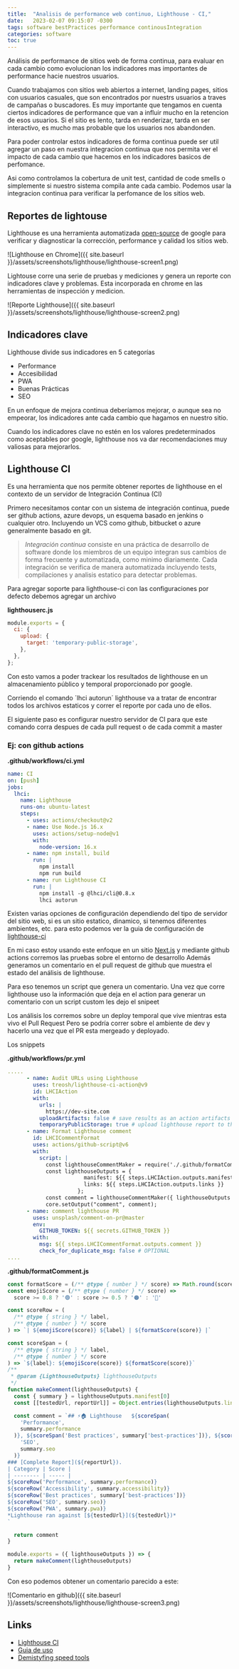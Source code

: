```yaml
---
title:  "Analisis de performance web continuo, Lighthouse - CI,"
date:   2023-02-07 09:15:07 -0300
tags: software bestPractices performance continousIntegration
categories: software
toc: true
---
```

Análisis de performance de sitios web de forma continua, para evaluar en cada cambio como evolucionan los indicadores mas importantes de performance hacie nuestros usuarios.

Cuando trabajamos con sitios web abiertos a internet, landing pages, sitios con usuarios casuales, que son encontrados por nuestrs usuarios a traves de campañas o buscadores.
Es muy importante que tengamos en cuenta ciertos indicadores de performance que van a influir mucho en la retencion de esos usuarios. 
Si el sitio es lento, tarda en renderizar, tarda en ser interactivo, es mucho mas  probable que los usuarios nos abandonden.

Para poder controlar estos indicadores de forma continua puede ser util agregar un paso en nuestra integracion continua que nos permita ver el impacto de cada cambio que hacemos en los indicadores basicos de perfomance. 

Asi como controlamos la cobertura de unit test, cantidad de code smells o simplemente si nuestro sistema compila ante cada cambio. Podemos usar la integracion continua para verificar la perfomance de los sitios web.


## Reportes de lightouse
Lighthouse es una herramienta automatizada [open-source](https://github.com/GoogleChrome/lighthouse) de google para verificar y diagnosticar la corrección, performance y calidad los sitios web.

![Lighthouse en Chrome]({{ site.baseurl }}/assets/screenshots/lighthouse/lighthouse-screen1.png)


Lightouse corre una serie de pruebas y mediciones y genera un reporte con indicadores clave y problemas. Esta incorporada en chrome en las herramientas de inspección y medicion.

![Reporte Lighthouse]({{ site.baseurl }}/assets/screenshots/lighthouse/lighthouse-screen2.png)

## Indicadores clave
Lighthouse divide sus indicadores en 5 categorías

+ Performance
+ Accesibilidad
+ PWA
+ Buenas Prácticas
+ SEO

En un enfoque de mejora continua deberíamos mejorar, o aunque sea no empeorar, los indicadores ante cada cambio que hagamos en nuestro sitio. 

Cuando los indicadores clave no estén en los valores predeterminados como aceptables por google, lighthouse nos va dar recomendaciones muy valiosas para mejorarlos. 

## Lighthouse CI
Es una herramienta que nos permite obtener reportes de lighthouse en el contexto de un servidor de Integración Continua (CI)

Primero necesitamos contar con un sistema de integración continua, puede ser github actions, azure devops, un esquema basado en jenkins o cualquier otro. 
Incluyendo un VCS como github, bitbucket o azure generalmente basado en git.

> *Integración continua* consiste en una práctica de desarrollo de software donde los miembros de un equipo integran sus cambios de forma frecuente y automatizada, como minimo diariamente.
> Cada integración se verifica de manera automatizada incluyendo tests, compilaciones y analisis estatico para detectar problemas.

Para agregar soporte para lighthouse-ci con las configuraciones por defecto debemos agregar un archivo 

**lighthouserc.js**

```js
module.exports = {
  ci: {
    upload: {
      target: 'temporary-public-storage',
    },
  },
};
```

Con esto vamos a poder trackear los resultados de lighthouse en un almacenamiento público y temporal proporcionado por google. 

Corriendo el comando ´lhci autorun´ lighthouse va a tratar de encontrar todos los archivos estaticos y correr el reporte por cada uno de ellos.

El siguiente paso es configurar nuestro servidor de CI para que este comando corra despues de cada pull request o de cada commit a master

### Ej: con github actions

**.github/workflows/ci.yml**

```yaml
name: CI
on: [push]
jobs:
  lhci:
    name: Lighthouse
    runs-on: ubuntu-latest
    steps:
      - uses: actions/checkout@v2
      - name: Use Node.js 16.x
        uses: actions/setup-node@v1
        with:
          node-version: 16.x
      - name: npm install, build
        run: |
          npm install
          npm run build
      - name: run Lighthouse CI
        run: |
          npm install -g @lhci/cli@0.8.x
          lhci autorun
```

Existen varias opciones de configuración dependiendo del tipo de servidor del sitio web, si es un sitio estatico, dinamico, si tenemos diferentes ambientes, etc.
para esto podemos ver la guia de configuración de [lighthouse-ci](https://github.com/GoogleChrome/lighthouse-ci/blob/main/docs/getting-started.md)

En mi caso estoy usando este enfoque en un sitio [Next.js](https://nextjs.org/) y mediante github actions corremos las pruebas sobre el entorno de desarrollo 
Además generamos un comentario en el pull request de github que muestra el estado del análisis de lighthouse.

Para eso tenemos un script que genera un comentario. Una vez que corre lighthouse uso la información que deja en el action para generar un comentario con un script custom les dejo el snipeet

Los análisis los corremos sobre un deploy temporal que vive mientras esta vivo el Pull Request
Pero se podría correr sobre el ambiente de dev y hacerlo una vez que el PR esta mergeado y deployado. 

Los snippets

**.github/workflows/pr.yml** 

```yaml
.....
      - name: Audit URLs using Lighthouse
        uses: treosh/lighthouse-ci-action@v9
        id: LHCIAction
        with:
          urls: |
            https://dev-site.com
          uploadArtifacts: false # save results as an action artifacts
          temporaryPublicStorage: true # upload lighthouse report to the temporary storage
      - name: Format Lighthouse comment
        id: LHCICommentFormat
        uses: actions/github-script@v6
        with:
          script: |
            const lighthouseCommentMaker = require('./.github/formatComment.js')
            const lighthouseOutputs = {
                        manifest: ${{ steps.LHCIAction.outputs.manifest }},
                        links: ${{ steps.LHCIAction.outputs.links }}
                      };
            const comment = lighthouseCommentMaker({ lighthouseOutputs });
            core.setOutput("comment", comment);
      - name: comment lighthouse PR
        uses: unsplash/comment-on-pr@master
        env:
          GITHUB_TOKEN: ${{ secrets.GITHUB_TOKEN }}
        with:
          msg: ${{ steps.LHCICommentFormat.outputs.comment }}
          check_for_duplicate_msg: false # OPTIONAL
....
```

**.github/formatComment.js**

```js
const formatScore = (/** @type { number } */ score) => Math.round(score * 100)
const emojiScore = (/** @type { number } */ score) =>
  score >= 0.8 ? '🟢' : score >= 0.5 ? '🟠' : '🔴'

const scoreRow = (
  /** @type { string } */ label,
  /** @type { number } */ score
) => `| ${emojiScore(score)} ${label} | ${formatScore(score)} |`

const scoreSpan = (
  /** @type { string } */ label,
  /** @type { number } */ score
) => `${label}: ${emojiScore(score)} ${formatScore(score)}`
/**
 * @param {LighthouseOutputs} lighthouseOutputs
 */
function makeComment(lighthouseOutputs) {
  const { summary } = lighthouseOutputs.manifest[0]
  const [[testedUrl, reportUrl]] = Object.entries(lighthouseOutputs.links)

  const comment = `## ⚡️🏠 Lighthouse   ${scoreSpan(
    'Performance',
    summary.performance
  )}, ${scoreSpan('Best practices', summary['best-practices'])}, ${scoreSpan(
    'SEO',
    summary.seo
  )}
### [Complete Report](${reportUrl}).
| Category | Score |
| -------- | ----- |
${scoreRow('Performance', summary.performance)}
${scoreRow('Accessibility', summary.accessibility)}
${scoreRow('Best practices', summary['best-practices'])}
${scoreRow('SEO', summary.seo)}
${scoreRow('PWA', summary.pwa)}
*Lighthouse ran against [${testedUrl}](${testedUrl})*
`

  return comment
}

module.exports = ({ lighthouseOutputs }) => {
  return makeComment(lighthouseOutputs)
}
```

Con eso podemos obtener un comentario parecido a este:

![Comentario en github]({{ site.baseurl }}/assets/screenshots/lighthouse/lighthouse-screen3.png)

## Links

+ [Lighthouse CI](https://github.com/GoogleChrome/lighthouse-ci)
+ [Guia de uso](https://developer.chrome.com/docs/lighthouse/overview/)
+ [Demistyfing speed tools](https://www.youtube.com/watch?v=mLjxXPHuIJo)
